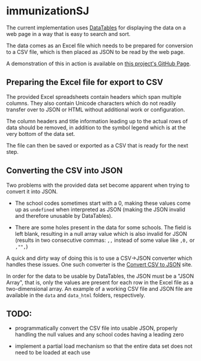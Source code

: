 # immunizationSJ

The current implementation uses [DataTables](http://www.datatables.net/) for displaying the data on a web page in a way that is easy to search and sort.

The data comes as an Excel file which needs to be prepared for conversion to a CSV file, which is then placed as JSON to be read by the web page.

A demonstration of this in action is available on [this project's GitHub Page](http://codeforsanjose.github.io/immunizationSJ/).

## Preparing the Excel file for export to CSV

The provided Excel spreadsheets contain headers which span multiple columns. They also contain Unicode characters which do not readily transfer over to JSON or HTML without additional work or configuration.

The column headers and title information leading up to the actual rows of data should be removed, in addition to the symbol legend which is at the very bottom of the data set.

The file can then be saved or exported as a CSV that is ready for the next step.


## Converting the CSV into JSON

Two problems with the provided data set become apparent when trying to convert it into JSON.

* The school codes sometimes start with a 0, making these values come up as `undefined` when interpreted as JSON (making the JSON invalid and therefore unusable by DataTables).

* There are some holes present in the data for some schools. The field is left blank, resulting in a null array value which is also invalid for JSON (results in two consecutive commas: `,,` instead of some value like `,0,` or `,"",`)

A quick and dirty way of doing this is to use a CSV->JSON converter which handles these issues. One such converter is the [Convert CSV to JSON](http://www.convertcsv.com/csv-to-json.htm) site.

In order for the data to be usable by DataTables, the JSON must be a "JSON Array", that is, only the values are present for each row in the Excel file as a two-dimensional array. An example of a working CSV file and JSON file are available in the `data` and `data_html` folders, respectively.


## TODO:

* programmatically convert the CSV file into usable JSON, properly handling the null values and any school codes having a leading zero

* implement a partial load mechanism so that the entire data set does not need to be loaded at each use
